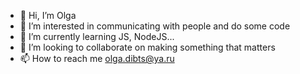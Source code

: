 - 👋 Hi, I’m Olga
- 👀 I’m interested in communicating with people and do some code
- 🌱 I’m currently learning JS, NodeJS...
- 💞️ I’m looking to collaborate on making something that matters 
- 📫 How to reach me olga.dibts@ya.ru

<!---
Lgkrsnv/Lgkrsnv is a ✨ special ✨ repository because its `README.md` (this file) appears on your GitHub profile.
You can click the Preview link to take a look at your changes.
--->
